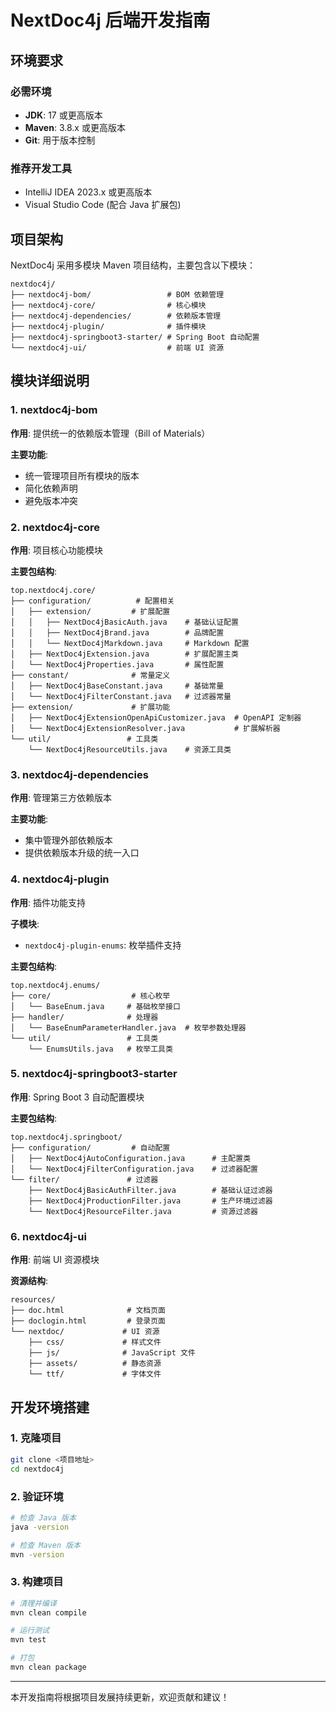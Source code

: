 # NextDoc4j 后端开发指南
## 环境要求

### 必需环境
- **JDK**: 17 或更高版本
- **Maven**: 3.8.x 或更高版本
- **Git**: 用于版本控制

### 推荐开发工具
- IntelliJ IDEA 2023.x 或更高版本
- Visual Studio Code (配合 Java 扩展包)

## 项目架构

NextDoc4j 采用多模块 Maven 项目结构，主要包含以下模块：

```
nextdoc4j/
├── nextdoc4j-bom/                 # BOM 依赖管理
├── nextdoc4j-core/                # 核心模块
├── nextdoc4j-dependencies/        # 依赖版本管理
├── nextdoc4j-plugin/              # 插件模块
├── nextdoc4j-springboot3-starter/ # Spring Boot 自动配置
└── nextdoc4j-ui/                  # 前端 UI 资源
```

## 模块详细说明

### 1. nextdoc4j-bom
**作用**: 提供统一的依赖版本管理（Bill of Materials）

**主要功能**:
- 统一管理项目所有模块的版本
- 简化依赖声明
- 避免版本冲突

### 2. nextdoc4j-core
**作用**: 项目核心功能模块

**主要包结构**:
```
top.nextdoc4j.core/
├── configuration/          # 配置相关
│   ├── extension/         # 扩展配置
│   │   ├── NextDoc4jBasicAuth.java    # 基础认证配置
│   │   ├── NextDoc4jBrand.java        # 品牌配置
│   │   └── NextDoc4jMarkdown.java     # Markdown 配置
│   ├── NextDoc4jExtension.java        # 扩展配置主类
│   └── NextDoc4jProperties.java       # 属性配置
├── constant/              # 常量定义
│   ├── NextDoc4jBaseConstant.java     # 基础常量
│   └── NextDoc4jFilterConstant.java   # 过滤器常量
├── extension/             # 扩展功能
│   ├── NextDoc4jExtensionOpenApiCustomizer.java  # OpenAPI 定制器
│   └── NextDoc4jExtensionResolver.java           # 扩展解析器
└── util/                 # 工具类
    └── NextDoc4jResourceUtils.java    # 资源工具类
```

### 3. nextdoc4j-dependencies
**作用**: 管理第三方依赖版本

**主要功能**:
- 集中管理外部依赖版本
- 提供依赖版本升级的统一入口

### 4. nextdoc4j-plugin
**作用**: 插件功能支持

**子模块**:
- `nextdoc4j-plugin-enums`: 枚举插件支持

**主要包结构**:
```
top.nextdoc4j.enums/
├── core/                  # 核心枚举
│   └── BaseEnum.java     # 基础枚举接口
├── handler/              # 处理器
│   └── BaseEnumParameterHandler.java  # 枚举参数处理器
└── util/                 # 工具类
    └── EnumsUtils.java   # 枚举工具类
```

### 5. nextdoc4j-springboot3-starter
**作用**: Spring Boot 3 自动配置模块

**主要包结构**:
```
top.nextdoc4j.springboot/
├── configuration/         # 自动配置
│   ├── NextDoc4jAutoConfiguration.java      # 主配置类
│   └── NextDoc4jFilterConfiguration.java    # 过滤器配置
└── filter/               # 过滤器
    ├── NextDoc4jBasicAuthFilter.java        # 基础认证过滤器
    ├── NextDoc4jProductionFilter.java       # 生产环境过滤器
    └── NextDoc4jResourceFilter.java         # 资源过滤器
```

### 6. nextdoc4j-ui
**作用**: 前端 UI 资源模块

**资源结构**:
```
resources/
├── doc.html              # 文档页面
├── doclogin.html         # 登录页面
└── nextdoc/             # UI 资源
    ├── css/             # 样式文件
    ├── js/              # JavaScript 文件
    ├── assets/          # 静态资源
    └── ttf/             # 字体文件
```

## 开发环境搭建

### 1. 克隆项目
```bash
git clone <项目地址>
cd nextdoc4j
```

### 2. 验证环境
```bash
# 检查 Java 版本
java -version

# 检查 Maven 版本
mvn -version
```

### 3. 构建项目
```bash
# 清理并编译
mvn clean compile

# 运行测试
mvn test

# 打包
mvn clean package
```


---

本开发指南将根据项目发展持续更新，欢迎贡献和建议！
